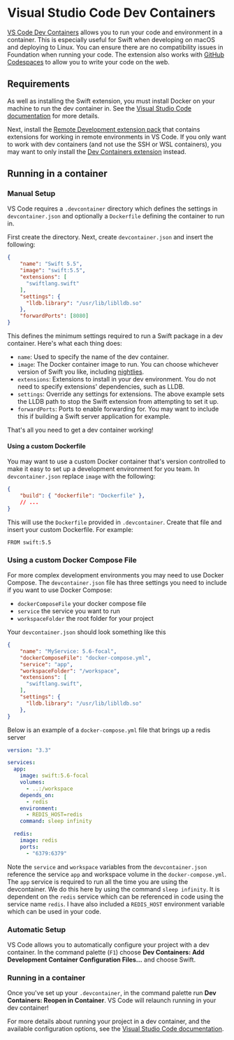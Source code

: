 # Visual Studio Code Dev Containers

[VS Code Dev Containers](https://code.visualstudio.com/docs/remote/containers) allows you to run your code and environment in a container. This is especially useful for Swift when developing on macOS and deploying to Linux. You can ensure there are no compatibility issues in Foundation when running your code. The extension also works with [GitHub Codespaces](https://github.com/features/codespaces) to allow you to write your code on the web.

## Requirements

As well as installing the Swift extension, you must install Docker on your machine to run the dev container in. See the [Visual Studio Code documentation](https://code.visualstudio.com/docs/devcontainers/containers) for more details.

Next, install the [Remote Development extension pack](https://marketplace.visualstudio.com/items?itemName=ms-vscode-remote.vscode-remote-extensionpack) that contains extensions for working in remote environments in VS Code. If you only want to work with dev containers (and not use the SSH or WSL containers), you may want to only install the [Dev Containers extension](https://marketplace.visualstudio.com/items?itemName=ms-vscode-remote.remote-containers) instead.

## Running in a container

### Manual Setup

VS Code requires a `.devcontainer` directory which defines the settings in `devcontainer.json` and optionally a `Dockerfile` defining the container to run in.

First create the directory. Next, create `devcontainer.json` and insert the following:

```json
{
    "name": "Swift 5.5",
    "image": "swift:5.5",
    "extensions": [
      "swiftlang.swift"
    ],
    "settings": {
      "lldb.library": "/usr/lib/liblldb.so"
    },
    "forwardPorts": [8080]
}
```

This defines the minimum settings required to run a Swift package in a dev container. Here's what each thing does:

* `name`: Used to specify the name of the dev container.
* `image`: The Docker container image to run. You can choose whichever version of Swift you like, including [nightlies](https://hub.docker.com/r/swiftlang/swift).
* `extensions`: Extensions to install in your dev environment. You do not need to specify extensions' dependencies, such as LLDB.
* `settings`: Override any settings for extensions. The above example sets the LLDB path to stop the Swift extension from attempting to set it up.
* `forwardPorts`: Ports to enable forwarding for. You may want to include this if building a Swift server application for example.

That's all you need to get a dev container working!

#### Using a custom Dockerfile

You may want to use a custom Docker container that's version controlled to make it easy to set up a development environment for you team. In `devcontainer.json` replace `image` with the following:

```json
{
    "build": { "dockerfile": "Dockerfile" },
    // ...
}
```

This will use the `Dockerfile` provided in `.devcontainer`. Create that file and insert your custom Dockerfile. For example:

```docker
FROM swift:5.5
```

### Using a custom Docker Compose File

For more complex development environments you may need to use Docker Compose. The `devcontainer.json` file has three settings you need to include if you want to use Docker Compose:
- `dockerComposeFile` your docker compose file
- `service` the service you want to run
- `workspaceFolder` the root folder for your project

Your `devcontainer.json` should look something like this

```json
{
    "name": "MyService: 5.6-focal",
    "dockerComposeFile": "docker-compose.yml",
    "service": "app",
    "workspaceFolder": "/workspace",
    "extensions": [
      "swiftlang.swift",
    ],
    "settings": {
      "lldb.library": "/usr/lib/liblldb.so"
    },
}
```

Below is an example of a `docker-compose.yml` file that brings up a redis server

```yaml
version: "3.3"

services:
  app:
    image: swift:5.6-focal
    volumes:
      - ..:/workspace
    depends_on:
      - redis
    environment:
      - REDIS_HOST=redis
    command: sleep infinity

  redis:
    image: redis
    ports:
      - "6379:6379"
```

Note the `service` and `workspace` variables from the `devcontainer.json` reference the service `app` and workspace volume in the `docker-compose.yml`. The `app` service is required to run all the time you are using the devcontainer. We do this here by using the command `sleep infinity`. It is dependent on the `redis` service which can be referenced in code using the service name `redis`. I have also included a `REDIS_HOST` environment variable which can be used in your code.

### Automatic Setup

VS Code allows you to automatically configure your project with a dev container. In the command palette (`F1`) choose **Dev Containers: Add Development Container Configuration Files...** and choose Swift.

### Running in a container

Once you've set up your `.devcontainer`, in the command palette run **Dev Containers: Reopen in Container**. VS Code will relaunch running in your dev container!

For more details about running your project in a dev container, and the available configuration options, see the [Visual Studio Code documentation](https://code.visualstudio.com/docs/remote/remote-overview).
